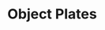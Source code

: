 ---
title: Object Plates
layout: table-of-contents
presentation: list
order: 219
outputs: none
toc: true
menu: true
linked_page: false
---
